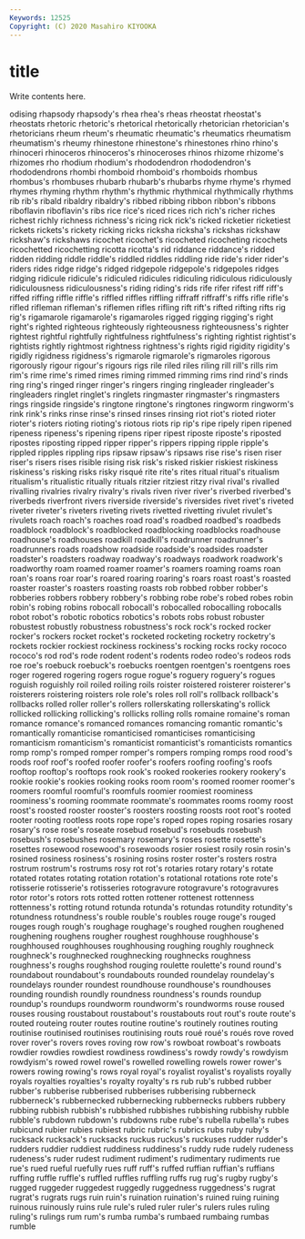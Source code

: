 ```yaml
---
Keywords: 12525
Copyright: (C) 2020 Masahiro KIYOOKA
---
```


# title

Write contents here.

odising rhapsody rhapsody's rhea rhea's rheas rheostat rheostat's
rheostats rhetoric rhetoric's rhetorical rhetorically rhetorician rhetorician's rhetoricians rheum rheum's
rheumatic rheumatic's rheumatics rheumatism rheumatism's rheumy rhinestone rhinestone's rhinestones rhino
rhino's rhinoceri rhinoceros rhinoceros's rhinoceroses rhinos rhizome rhizome's rhizomes rho
rhodium rhodium's rhododendron rhododendron's rhododendrons rhombi rhomboid rhomboid's rhomboids rhombus
rhombus's rhombuses rhubarb rhubarb's rhubarbs rhyme rhyme's rhymed rhymes rhyming
rhythm rhythm's rhythmic rhythmical rhythmically rhythms rib rib's ribald ribaldry
ribaldry's ribbed ribbing ribbon ribbon's ribbons riboflavin riboflavin's ribs rice
rice's riced rices rich rich's richer riches richest richly richness
richness's ricing rick rick's ricked ricketier ricketiest rickets rickets's rickety
ricking ricks ricksha ricksha's rickshas rickshaw rickshaw's rickshaws ricochet ricochet's
ricocheted ricocheting ricochets ricochetted ricochetting ricotta ricotta's rid riddance riddance's
ridded ridden ridding riddle riddle's riddled riddles riddling ride ride's
rider rider's riders rides ridge ridge's ridged ridgepole ridgepole's ridgepoles
ridges ridging ridicule ridicule's ridiculed ridicules ridiculing ridiculous ridiculously ridiculousness
ridiculousness's riding riding's rids rife rifer rifest riff riff's riffed
riffing riffle riffle's riffled riffles riffling riffraff riffraff's riffs rifle
rifle's rifled rifleman rifleman's riflemen rifles rifling rift rift's rifted
rifting rifts rig rig's rigamarole rigamarole's rigamaroles rigged rigging rigging's
right right's righted righteous righteously righteousness righteousness's righter rightest rightful
rightfully rightfulness rightfulness's righting rightist rightist's rightists rightly rightmost rightness
rightness's rights rigid rigidity rigidity's rigidly rigidness rigidness's rigmarole rigmarole's
rigmaroles rigorous rigorously rigour rigour's rigours rigs rile riled riles
riling rill rill's rills rim rim's rime rime's rimed rimes
riming rimmed rimming rims rind rind's rinds ring ring's ringed
ringer ringer's ringers ringing ringleader ringleader's ringleaders ringlet ringlet's ringlets
ringmaster ringmaster's ringmasters rings ringside ringside's ringtone ringtone's ringtones ringworm
ringworm's rink rink's rinks rinse rinse's rinsed rinses rinsing riot
riot's rioted rioter rioter's rioters rioting rioting's riotous riots rip
rip's ripe ripely ripen ripened ripeness ripeness's ripening ripens riper
ripest riposte riposte's riposted ripostes riposting ripped ripper ripper's rippers
ripping ripple ripple's rippled ripples rippling rips ripsaw ripsaw's ripsaws
rise rise's risen riser riser's risers rises risible rising risk
risk's risked riskier riskiest riskiness riskiness's risking risks risky risqué
rite rite's rites ritual ritual's ritualism ritualism's ritualistic ritually rituals
ritzier ritziest ritzy rival rival's rivalled rivalling rivalries rivalry rivalry's
rivals riven river river's riverbed riverbed's riverbeds riverfront rivers riverside
riverside's riversides rivet rivet's riveted riveter riveter's riveters riveting rivets
rivetted rivetting rivulet rivulet's rivulets roach roach's roaches road road's
roadbed roadbed's roadbeds roadblock roadblock's roadblocked roadblocking roadblocks roadhouse roadhouse's
roadhouses roadkill roadkill's roadrunner roadrunner's roadrunners roads roadshow roadside roadside's
roadsides roadster roadster's roadsters roadway roadway's roadways roadwork roadwork's roadworthy
roam roamed roamer roamer's roamers roaming roams roan roan's roans
roar roar's roared roaring roaring's roars roast roast's roasted roaster
roaster's roasters roasting roasts rob robbed robber robber's robberies robbers
robbery robbery's robbing robe robe's robed robes robin robin's robing
robins robocall robocall's robocalled robocalling robocalls robot robot's robotic robotics
robotics's robots robs robust robuster robustest robustly robustness robustness's rock
rock's rocked rocker rocker's rockers rocket rocket's rocketed rocketing rocketry
rocketry's rockets rockier rockiest rockiness rockiness's rocking rocks rocky rococo
rococo's rod rod's rode rodent rodent's rodents rodeo rodeo's rodeos
rods roe roe's roebuck roebuck's roebucks roentgen roentgen's roentgens roes
roger rogered rogering rogers rogue rogue's roguery roguery's rogues roguish
roguishly roil roiled roiling roils roister roistered roisterer roisterer's roisterers
roistering roisters role role's roles roll roll's rollback rollback's rollbacks
rolled roller roller's rollers rollerskating rollerskating's rollick rollicked rollicking rollicking's
rollicks rolling rolls romaine romaine's roman romance romance's romanced romances
romancing romantic romantic's romantically romanticise romanticised romanticises romanticising romanticism romanticism's
romanticist romanticist's romanticists romantics romp romp's romped romper romper's rompers
romping romps rood rood's roods roof roof's roofed roofer roofer's
roofers roofing roofing's roofs rooftop rooftop's rooftops rook rook's rooked
rookeries rookery rookery's rookie rookie's rookies rooking rooks room room's
roomed roomer roomer's roomers roomful roomful's roomfuls roomier roomiest roominess
roominess's rooming roommate roommate's roommates rooms roomy roost roost's roosted
rooster rooster's roosters roosting roosts root root's rooted rooter rooting
rootless roots rope rope's roped ropes roping rosaries rosary rosary's
rose rose's roseate rosebud rosebud's rosebuds rosebush rosebush's rosebushes rosemary
rosemary's roses rosette rosette's rosettes rosewood rosewood's rosewoods rosier rosiest
rosily rosin rosin's rosined rosiness rosiness's rosining rosins roster roster's
rosters rostra rostrum rostrum's rostrums rosy rot rot's rotaries rotary
rotary's rotate rotated rotates rotating rotation rotation's rotational rotations rote
rote's rotisserie rotisserie's rotisseries rotogravure rotogravure's rotogravures rotor rotor's rotors
rots rotted rotten rottener rottenest rottenness rottenness's rotting rotund rotunda
rotunda's rotundas rotundity rotundity's rotundness rotundness's rouble rouble's roubles rouge
rouge's rouged rouges rough rough's roughage roughage's roughed roughen roughened
roughening roughens rougher roughest roughhouse roughhouse's roughhoused roughhouses roughhousing roughing
roughly roughneck roughneck's roughnecked roughnecking roughnecks roughness roughness's roughs roughshod
rouging roulette roulette's round round's roundabout roundabout's roundabouts rounded roundelay
roundelay's roundelays rounder roundest roundhouse roundhouse's roundhouses rounding roundish roundly
roundness roundness's rounds roundup roundup's roundups roundworm roundworm's roundworms rouse
roused rouses rousing roustabout roustabout's roustabouts rout rout's route route's
routed routeing router routes routine routine's routinely routines routing routinise
routinised routinises routinising routs roué roué's roués rove roved rover
rover's rovers roves roving row row's rowboat rowboat's rowboats rowdier
rowdies rowdiest rowdiness rowdiness's rowdy rowdy's rowdyism rowdyism's rowed rowel
rowel's rowelled rowelling rowels rower rower's rowers rowing rowing's rows
royal royal's royalist royalist's royalists royally royals royalties royalties's royalty
royalty's rs rub rub's rubbed rubber rubber's rubberise rubberised rubberises
rubberising rubberneck rubberneck's rubbernecked rubbernecking rubbernecks rubbers rubbery rubbing rubbish
rubbish's rubbished rubbishes rubbishing rubbishy rubble rubble's rubdown rubdown's rubdowns
rube rube's rubella rubella's rubes rubicund rubier rubies rubiest rubric
rubric's rubrics rubs ruby ruby's rucksack rucksack's rucksacks ruckus ruckus's
ruckuses rudder rudder's rudders ruddier ruddiest ruddiness ruddiness's ruddy rude
rudely rudeness rudeness's ruder rudest rudiment rudiment's rudimentary rudiments rue
rue's rued rueful ruefully rues ruff ruff's ruffed ruffian ruffian's
ruffians ruffing ruffle ruffle's ruffled ruffles ruffling ruffs rug rug's
rugby rugby's rugged ruggeder ruggedest ruggedly ruggedness ruggedness's rugrat rugrat's
rugrats rugs ruin ruin's ruination ruination's ruined ruing ruining ruinous
ruinously ruins rule rule's ruled ruler ruler's rulers rules ruling
ruling's rulings rum rum's rumba rumba's rumbaed rumbaing rumbas rumble

